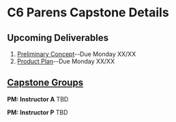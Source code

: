 # C6 Parens Capstone Details

## Upcoming Deliverables
1. [Preliminary Concept](/concept.md)--Due Monday XX/XX
1. [Product Plan](/product-plan.md)--Due Monday XX/XX

## [Capstone Groups](/groups.md)
**PM: Instructor A**
TBD

**PM: Instructor P**
TBD
